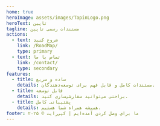 ```yaml
---
home: true
heroImage: assets/images/TapinLogo.png
heroText: تاپین
tagline: مستندات رسمی تاپین
actions:
  - text: شروع کنید
    link: /RoadMap/
    type: primary
  - text: تماس با ما
    link: /contact/
    type: secondary
features:
  - title: ساده و سریع
    details: مستندات کامل و قابل فهم برای توسعه‌دهندگان.
  - title: قابل توسعه
    details: براحتی می‌توانید سفارشی‌سازی کنید.
  - title: پشتیبانی کامل
    details: همیشه همراه شما هستیم.
footer: ما برای وصل کردن آمده‌ایم | کپی‌رایت © ۲۰۲۵
---
```


